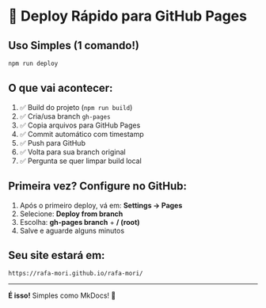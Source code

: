 # 🚀 Deploy Rápido para GitHub Pages

## Uso Simples (1 comando!)

```bash
npm run deploy
```

## O que vai acontecer:

1. ✅ Build do projeto (`npm run build`)
2. ✅ Cria/usa branch `gh-pages`  
3. ✅ Copia arquivos para GitHub Pages
4. ✅ Commit automático com timestamp
5. ✅ Push para GitHub
6. ✅ Volta para sua branch original
7. ✅ Pergunta se quer limpar build local

## Primeira vez? Configure no GitHub:

1. Após o primeiro deploy, vá em: **Settings → Pages**
2. Selecione: **Deploy from branch** 
3. Escolha: **gh-pages branch** + **/ (root)**
4. Salve e aguarde alguns minutos

## Seu site estará em:
`https://rafa-mori.github.io/rafa-mori/`

---

**É isso!** Simples como MkDocs! 🎉
